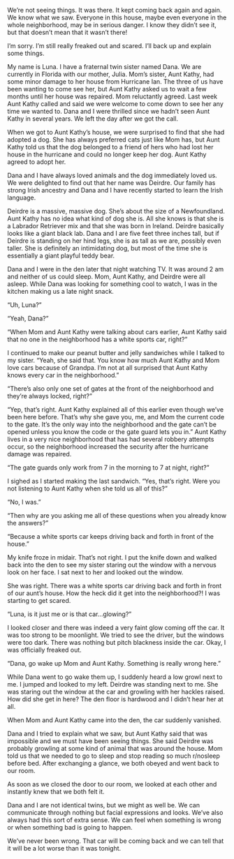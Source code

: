 We’re not seeing things. It was there. It kept coming back again and again. We know what we saw. Everyone in this house, maybe even everyone in the whole neighborhood, may be in serious danger. I know they didn’t see it, but that doesn’t mean that it wasn’t there!

I’m sorry. I’m still really freaked out and scared. I’ll back up and explain some things.

My name is Luna. I have a fraternal twin sister named Dana. We are currently in Florida with our mother, Julia. Mom’s sister, Aunt Kathy, had some minor damage to her house from Hurricane Ian. The three of us have been wanting to come see her, but Aunt Kathy asked us to wait a few months until her house was repaired. Mom reluctantly agreed. Last week Aunt Kathy called and said we were welcome to come down to see her any time we wanted to. Dana and I were thrilled since we hadn’t seen Aunt Kathy in several years. We left the day after we got the call.

When we got to Aunt Kathy’s house, we were surprised to find that she had adopted a dog. She has always preferred cats just like Mom has, but Aunt Kathy told us that the dog belonged to a friend of hers who had lost her house in the hurricane and could no longer keep her dog. Aunt Kathy agreed to adopt her.

Dana and I have always loved animals and the dog immediately loved us. We were delighted to find out that her name was Deirdre. Our family has strong Irish ancestry and Dana and I have recently started to learn the Irish language.

Deirdre is a massive, massive dog. She’s about the size of a Newfoundland. Aunt Kathy has no idea what kind of dog she is. All she knows is that she is a Labrador Retriever mix and that she was born in Ireland. Deirdre basically looks like a giant black lab. Dana and I are five feet three inches tall, but if Deirdre is standing on her hind legs, she is as tall as we are, possibly even taller. She is definitely an intimidating dog, but most of the time she is essentially a giant playful teddy bear.

Dana and I were in the den later that night watching TV. It was around 2 am and neither of us could sleep. Mom, Aunt Kathy, and Deirdre were all asleep. While Dana was looking for something cool to watch, I was in the kitchen making us a late night snack.

“Uh, Luna?”

“Yeah, Dana?”

“When Mom and Aunt Kathy were talking about cars earlier, Aunt Kathy said that no one in the neighborhood has a white sports car, right?”

I continued to make our peanut butter and jelly sandwiches while I talked to my sister. “Yeah, she said that. You know how much Aunt Kathy and Mom love cars because of Grandpa. I’m not at all surprised that Aunt Kathy knows every car in the neighborhood.”

“There’s also only one set of gates at the front of the neighborhood and they’re always locked, right?”

“Yep, that’s right. Aunt Kathy explained all of this earlier even though we’ve been here before. That’s why she gave you, me, and Mom the current code to the gate. It’s the only way into the neighborhood and the gate can’t be opened unless you know the code or the gate guard lets you in.” Aunt Kathy lives in a very nice neighborhood that has had several robbery attempts occur, so the neighborhood increased the security after the hurricane damage was repaired.

“The gate guards only work from 7 in the morning to 7 at night, right?”

I sighed as I started making the last sandwich. “Yes, that’s right. Were you not listening to Aunt Kathy when she told us all of this?”

“No, I was.”

“Then why are you asking me all of these questions when you already know the answers?”

“Because a white sports car keeps driving back and forth in front of the house.”

My knife froze in midair. That’s not right. I put the knife down and walked back into the den to see my sister staring out the window with a nervous look on her face. I sat next to her and looked out the window.

She was right. There was a white sports car driving back and forth in front of our aunt’s house. How the heck did it get into the neighborhood?! I was starting to get scared.

“Luna, is it just me or is that car…glowing?”

I looked closer and there was indeed a very faint glow coming off the car. It was too strong to be moonlight. We tried to see the driver, but the windows were too dark. There was nothing but pitch blackness inside the car. Okay, I was officially freaked out.

“Dana, go wake up Mom and Aunt Kathy. Something is really wrong here.”

While Dana went to go wake them up, I suddenly heard a low growl next to me. I jumped and looked to my left. Deirdre was standing next to me. She was staring out the window at the car and growling with her hackles raised. How did she get in here? The den floor is hardwood and I didn’t hear her at all.

When Mom and Aunt Kathy came into the den, the car suddenly vanished.

Dana and I tried to explain what we saw, but Aunt Kathy said that was impossible and we must have been seeing things. She said Deirdre was probably growling at some kind of animal that was around the house. Mom told us that we needed to go to sleep and stop reading so much r/nosleep before bed. After exchanging a glance, we both obeyed and went back to our room.

As soon as we closed the door to our room, we looked at each other and instantly knew that we both felt it.

Dana and I are not identical twins, but we might as well be. We can communicate through nothing but facial expressions and looks. We’ve also always had this sort of extra sense. We can feel when something is wrong or when something bad is going to happen. 

We’ve never been wrong. That car will be coming back and we can tell that it will be a lot worse than it was tonight.